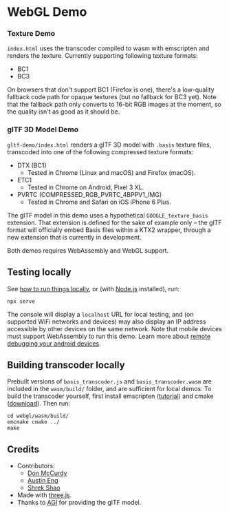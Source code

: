 # WebGL Demo

### Texture Demo

`index.html` uses the transcoder compiled to wasm with emscripten and renders the texture. Currently supporting following texture formats:
* BC1
* BC3

On browsers that don't support BC1 (Firefox is one), there's a low-quality fallback code path for opaque textures (but no fallback for BC3 yet). Note that the fallback path only converts to 16-bit RGB images at the moment, so the quality isn't as good as it should be.

### glTF 3D Model Demo
`gltf-demo/index.html` renders a glTF 3D model with `.basis` texture files, transcoded into one of the following compressed texture formats:
* DTX (BC1)
  * Tested in Chrome (Linux and macOS) and Firefox (macOS).
* ETC1
  * Tested in Chrome on Android, Pixel 3 XL.
* PVRTC (COMPRESSED_RGB_PVRTC_4BPPV1_IMG)
  * Tested in Chrome and Safari on iOS iPhone 6 Plus.

The glTF model in this demo uses a hypothetical `GOOGLE_texture_basis` extension. That extension is defined for the sake of example only – the glTF format will officially embed Basis files within a KTX2 wrapper, through a new
extension that is currently in development.

Both demos requires WebAssembly and WebGL support.

## Testing locally

See [how to run things locally](https://threejs.org/docs/#manual/en/introduction/How-to-run-things-locally), or (with [Node.js](https://nodejs.org/en/) installed), run:

```
npx serve
```

The console will display a `localhost` URL for local testing, and (on supported WiFi networks and devices) may also display an IP address accessible by other devices on the same network. Note that mobile devices must support WebAssembly to run this demo. Learn more about [remote debugging your android devices](https://developers.google.com/web/tools/chrome-devtools/remote-debugging/).

## Building transcoder locally

Prebuilt versions of `basis_transcoder.js` and `basis_transcoder.wasm` are included in the `wasm/build/` folder, and are sufficient for local demos. To build the transcoder yourself, first install emscripten ([tutorial](https://webassembly.org/getting-started/developers-guide/)) and cmake ([download](https://cmake.org/download/)). Then run:

```shell
cd webgl/wasm/build/
emcmake cmake ../
make
```

## Credits

* Contributors:
  * [Don McCurdy](https://www.donmccurdy.com)
  * [Austin Eng](https://github.com/austinEng)
  * [Shrek Shao](https://github.com/shrekshao)
* Made with [three.js](https://threejs.org/).
* Thanks to [AGI](http://agi.com/) for providing the glTF model.
